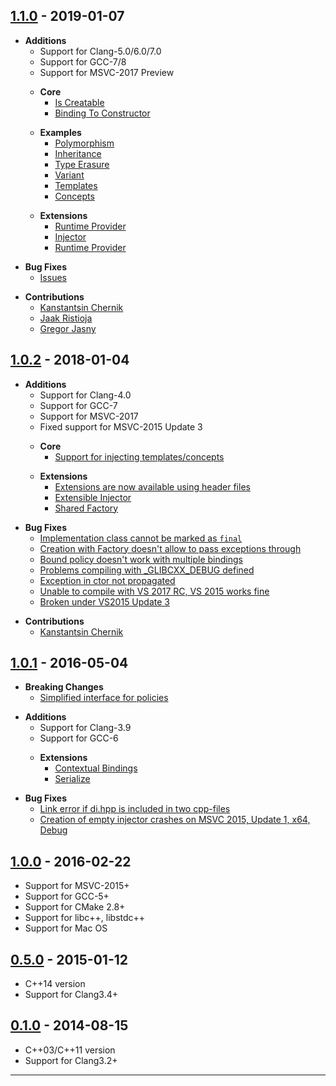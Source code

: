 ## [1.1.0] - 2019-01-07
- **Additions**
    - Support for Clang-5.0/6.0/7.0
    - Support for GCC-7/8
    - Support for MSVC-2017 Preview
    >
    - **Core**
        - [Is Creatable](http://boost-experimental.github.io/di/examples/index.html#is-creatable)
        - [Binding To Constructor](http://boost-experimental.github.io/di/examples/index.html#binding-to-constructor)
    >
    - **Examples**
        - [Polymorphism](http://boost-experimental.github.io/di/examples/index.html#polymorphism)
        - [Inheritance](http://boost-experimental.github.io/di/examples/index.html#inheritance)
        - [Type Erasure](http://boost-experimental.github.io/di/examples/index.html#type-erasure)
        - [Variant](http://boost-experimental.github.io/di/examples/index.html#variant)
        - [Templates](http://boost-experimental.github.io/di/examples/index.html#templates)
        - [Concepts](http://boost-experimental.github.io/di/examples/index.html#concepts)
    >
    - **Extensions**
        - [Runtime Provider](http://boost-experimental.github.io/di/extensions/index.html#runtime-provider)
        - [Injector](http://boost-experimental.github.io/di/extensions/index.html#extensible-injector)
        - [Runtime Provider](http://boost-experimental.github.io/di/extensions/index.html#extensible-injector)
>
- **Bug Fixes**
    - [Issues](https://github.com/boost-experimental/di/issues?utf8=%E2%9C%93&q=is%3Aissue+is%3Aclosed+closed%3A2018-01-05..2019-01-07+)
>
- **Contributions**
    - [Kanstantsin Chernik](https://github.com/kanstantsin-chernik)
    - [Jaak Ristioja](https://github.com/jaakristioja)
    - [Gregor Jasny](https://github.com/gjasny)

## [1.0.2] - 2018-01-04
- **Additions**
    - Support for Clang-4.0
    - Support for GCC-7
    - Support for MSVC-2017
    - Fixed support for MSVC-2015 Update 3
    >
    - **Core**
        - [Support for injecting templates/concepts](http://boost-experimental.github.io/di/examples/index.html#binding-templates)
    >
    - **Extensions**
        - [Extensions are now available using header files](https://github.com/boost-experimental/di/tree/cpp14/extension/include/boost/di/extension)
        - [Extensible Injector](http://boost-experimental.github.io/di/extensions/index.html#extensible-injector)
        - [Shared Factory](http://boost-experimental.github.io/di/extensions/index.html#shared-factory)
>
- **Bug Fixes**
    - [Implementation class cannot be marked as `final`](https://github.com/boost-experimental/di/issues/249)
    - [Creation with Factory doesn't allow to pass exceptions through](https://github.com/boost-experimental/di/issues/239)
    - [Bound policy doesn't work with multiple bindings](https://github.com/boost-experimental/di/issues/238)
    - [Problems compiling with _GLIBCXX_DEBUG defined](https://github.com/boost-experimental/di/issues/235)
    - [Exception in ctor not propagated](https://github.com/boost-experimental/di/issues/227)
    - [Unable to compile with VS 2017 RC, VS 2015 works fine](https://github.com/boost-experimental/di/issues/226)
    - [Broken under VS2015 Update 3](https://github.com/boost-experimental/di/issues/219)
>
- **Contributions**
    - [Kanstantsin Chernik](https://github.com/kanstantsin-chernik)

## [1.0.1] - 2016-05-04
- **Breaking Changes**
    - [Simplified interface for policies](http://boost-experimental.github.io/di/user_guide/index.html#policies)
>
- **Additions**
    - Support for Clang-3.9
    - Support for GCC-6
    >
    - **Extensions**
        - [Contextual Bindings](http://boost-experimental.github.io/di/extensions/index.html#contextual-bindings)
        - [Serialize](http://boost-experimental.github.io/di/extensions/index.html#serialize)
>
- **Bug Fixes**
    - [Link error if di.hpp is included in two cpp-files](https://github.com/boost-experimental/di/issues/212)
    - [Creation of empty injector crashes on MSVC 2015, Update 1, x64, Debug](https://github.com/boost-experimental/di/issues/211)

## [1.0.0] - 2016-02-22
- Support for MSVC-2015+
- Support for GCC-5+
- Support for CMake 2.8+
- Support for libc++, libstdc++
- Support for Mac OS

## [0.5.0] - 2015-01-12
- C++14 version
- Support for Clang3.4+

## [0.1.0] - 2014-08-15
- C++03/C++11 version
- Support for Clang3.2+

---

[1.1.0]: https://github.com/boost-experimental/di/compare/v1.0.2...v1.1.0
[1.0.2]: https://github.com/boost-experimental/di/compare/v1.0.1...v1.0.2
[1.0.1]: https://github.com/boost-experimental/di/compare/v1.0.0...v1.0.1
[1.0.0]: https://github.com/boost-experimental/di/compare/v0.5.0...v1.0.0
[0.5.0]: https://github.com/boost-experimental/di/compare/v0.1.0...v0.5.0
[0.1.0]: https://github.com/boost-experimental/di/tree/v0.1.0
